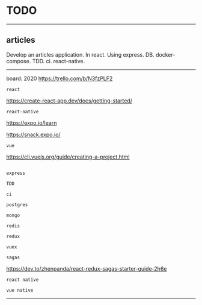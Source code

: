 # TODO

-----
## articles

Develop an articles application.
In react.
Using express.
DB.
docker-compose.
TDD.
ci.
react-native.

-----

board: 2020 https://trello.com/b/N3fzPLF2

```
react
```
https://create-react-app.dev/docs/getting-started/

```
react-native
```
https://expo.io/learn

https://snack.expo.io/
```
vue
```
https://cli.vuejs.org/guide/creating-a-project.html
```

express

TDD

ci

postgres

mongo

redis

redux

vuex

sagas
```
https://dev.to/zhenpanda/react-redux-sagas-starter-guide-2h6e
```
react native

vue native
```
-----

